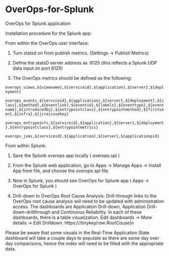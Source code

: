 # OverOps-for-Splunk
OverOps for Splunk application

Installation procedure for the Splunk app:

From within the OverOps user interface:

1. Turn statsd on from publish metrics. (Settings -> Publish Metrics)

2. Define the statsD server address as :8125
(this reflects a Splunk UDP data input on port 8125)

3. The OverOps metrics should be defined as the following:

`overops_views,${viewname},${serviceid},${application},${server},${deployment}`

`overops_events,${serviceid},${application},${server},${deployment},${class},${method},${eventlink},${eventid},${labels},${eventtype},${eventname},${introducedby},${entrypointclass},${entrypointmethod},${firstseen},${infra},${jiraissuekey}`

`overops_entrypoints,${serviceid},${application},${server},${deployment},${entrypointclass},${entrypointmetrics}`

`overops_jvms,${serviceid},${application},${server},${applicationpid}`

From within Splunk:

1. Save the Splunk overops app locally ( overops.spl )

2. From the Splunk web application, go to Apps -> Manage Apps -> Install App from file, and choose the overops.spl file.

3. Now in Splunk, you should see OverOps for Splunk app ( Apps -> OverOps for Splunk )

4. Drill-down to OverOps Root Cause Analysis: Drill-through links to the OverOps root cause analysis will need to be updated with administration access. The dashboards are Application Drill-down, Application Drill-down-drillthrough and Continuous Reliability. In each of these dashboards, there is a table visualization. Edit dashboards -> More details -> Edit Drilldown.
https:///tinykey/$row.RootCause|n$

Please be aware that some visuals in the Real-Time Application State dashboard will take a couple days to populate as there are some day over day comparisons, hence the index will need to be filled with the appropriate data.
